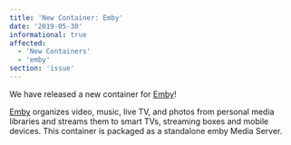 ```yaml
---
title: 'New Container: Emby'
date: '2019-05-30'
informational: true
affected:
  - 'New Containers'
  - 'emby'
section: 'issue'
---
```

We have released a new container for [Emby](https://github.com/linuxserver/docker-emby)!

[Emby](https://emby.media/) organizes video, music, live TV, and photos from personal media libraries and streams them to smart TVs, streaming boxes and mobile devices. This container is packaged as a standalone emby Media Server.